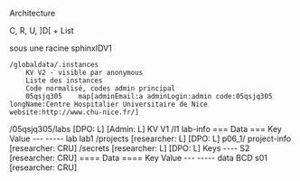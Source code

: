 Architecture

C, R, U, ]D[ + List

sous une racine sphinxIDV1

    /globaldata/.instances
        KV V2 - visible par anonymous
        Liste des instances
        Code normalisé, codes admin principal
        05qsjq305    map[adminEmail:a adminLogin:admin code:05qsjq305 longName:Centre Hospitalier Universitaire de Nice website:http://www.chu-nice.fr/]

   /05qsjq305/labs [DPO: L] [Admin: L]
        KV V1
        /l1
            lab-info
                === Data ===
                Key    Value
                ---    -----
                lab    lab1
            /projects [researcher: L] [DPO: L]
                p06_1/
                    project-info [researcher: CRU]
                    /secrets [researcher: L] [DPO: L]
                        Keys
                        ----
                        S2 [researcher: CRU]
                            ==== Data ====
                            Key     Value
                            ---     -----
                            data    BCD
                        s01 [researcher: CRU]
                        
                        
                        